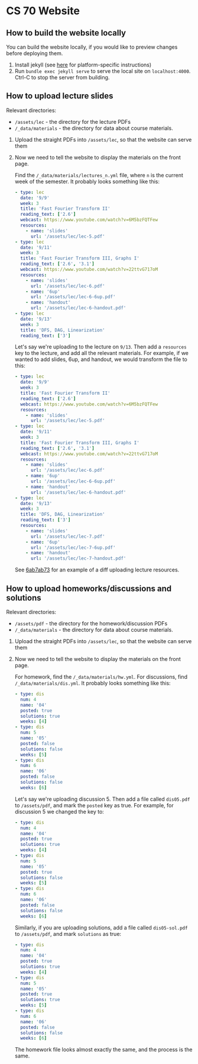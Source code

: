 # CS 70 Website

## How to build the website locally

You can build the website locally, if you would like to preview changes before deploying them.

1. Install jekyll (see [here](https://jekyllrb.com/docs/installation/) for platform-specific instructions)
2. Run `bundle exec jekyll serve` to serve the local site on `localhost:4000`. Ctrl-C to stop the server from building.

## How to upload lecture slides

Relevant directories:
- `/assets/lec` - the directory for the lecture PDFs
- `/_data/materials` - the directory for data about course materials.

1. Upload the straight PDFs into `/assets/lec`, so that the website can serve them
2. Now we need to tell the website to display the materials on the front page.

    Find the `/_data/materials/lectures_n.yml` file, where `n` is the current week of the semester. It probably looks something like this:

    ```yml
    - type: lec
      date: '9/9'
      week: 3
      title: 'Fast Fourier Transform II'
      reading_text: ['2.6']
      webcast: https://www.youtube.com/watch?v=6M5bzFQTFew
      resources:
        - name: 'slides'
          url: '/assets/lec/lec-5.pdf'
    - type: lec
      date: '9/11'
      week: 3
      title: 'Fast Fourier Transform III, Graphs I'
      reading_text: ['2.6', '3.1']
      webcast: https://www.youtube.com/watch?v=22ttvG717oM
      resources:
        - name: 'slides'
          url: '/assets/lec/lec-6.pdf'
        - name: '6up'
          url: '/assets/lec/lec-6-6up.pdf'
        - name: 'handout'
          url: '/assets/lec/lec-6-handout.pdf'
    - type: lec
      date: '9/13'
      week: 3
      title: 'DFS, DAG, Linearization'
      reading_text: ['3']
    ```

    Let's say we're uploading to the lecture on `9/13`. Then add a `resources` key to the lecture, and add all the relevant materials. For example, if we wanted to add slides, 6up, and handout, we would transform the file to this:

    ```yml
    - type: lec
      date: '9/9'
      week: 3
      title: 'Fast Fourier Transform II'
      reading_text: ['2.6']
      webcast: https://www.youtube.com/watch?v=6M5bzFQTFew
      resources:
        - name: 'slides'
          url: '/assets/lec/lec-5.pdf'
    - type: lec
      date: '9/11'
      week: 3
      title: 'Fast Fourier Transform III, Graphs I'
      reading_text: ['2.6', '3.1']
      webcast: https://www.youtube.com/watch?v=22ttvG717oM
      resources:
        - name: 'slides'
          url: '/assets/lec/lec-6.pdf'
        - name: '6up'
          url: '/assets/lec/lec-6-6up.pdf'
        - name: 'handout'
          url: '/assets/lec/lec-6-handout.pdf'
    - type: lec
      date: '9/13'
      week: 3
      title: 'DFS, DAG, Linearization'
      reading_text: ['3']
      resources:
        - name: 'slides'
          url: '/assets/lec/lec-7.pdf'
        - name: '6up'
          url: '/assets/lec/lec-7-6up.pdf'
        - name: 'handout'
          url: '/assets/lec/lec-7-handout.pdf'
    ```

    See [6ab7ab73](https://github.com/Berkeley-CS170/Website/commit/6a7ab7301b359b632adb326ce113f42cd9d16e12) for an example of a diff uploading lecture resources.

## How to upload homeworks/discussions and solutions

Relevant directories:
- `/assets/pdf` - the directory for the homework/discussion PDFs
- `/_data/materials` - the directory for data about course materials.

1. Upload the straight PDFs into `/assets/lec`, so that the website can serve them
2. Now we need to tell the website to display the materials on the front page.

    For homework, find the `/_data/materials/hw.yml`. For discussions, find `/_data/materials/dis.yml`.
    It probably looks something like this:

    ```yml
    - type: dis
      num: 4
      name: '04'
      posted: true
      solutions: true
      weeks: [4]
    - type: dis
      num: 5
      name: '05'
      posted: false
      solutions: false
      weeks: [5]
    - type: dis
      num: 6
      name: '06'
      posted: false
      solutions: false
      weeks: [6]
    ```

    Let's say we're uploading discussion 5. Then add a file called `dis05.pdf` to `/assets/pdf`, and mark the `posted` key as true. For example, for discussion 5 we changed the key to:

    ```yml
    - type: dis
      num: 4
      name: '04'
      posted: true
      solutions: true
      weeks: [4]
    - type: dis
      num: 5
      name: '05'
      posted: true
      solutions: false
      weeks: [5]
    - type: dis
      num: 6
      name: '06'
      posted: false
      solutions: false
      weeks: [6]
    ```

    Similarly, if you are uploading solutions, add a file called `dis05-sol.pdf` to `/assets/pdf`, and mark `solutions` as true:

    ```yml
    - type: dis
      num: 4
      name: '04'
      posted: true
      solutions: true
      weeks: [4]
    - type: dis
      num: 5
      name: '05'
      posted: true
      solutions: true
      weeks: [5]
    - type: dis
      num: 6
      name: '06'
      posted: false
      solutions: false
      weeks: [6]
    ```

    The homework file looks almost exactly the same, and the process is the same.
